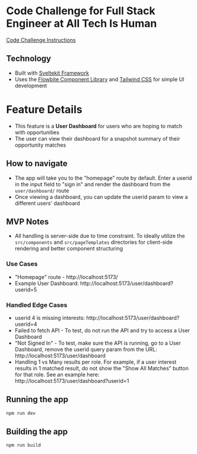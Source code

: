 # Code Challenge for Full Stack Engineer at All Tech Is Human

[Code Challenge Instructions](https://github.com/schmidtfutures/sf-eng-challenge-server)

## Technology
- Built with [Sveltekit Framework](https://kit.svelte.dev/)
- Uses the [Flowbite Component Library](https://flowbite-svelte.com/) and [Tailwind CSS](https://tailwindcss.com/) for simple UI development

# Feature Details
- This feature is a **User Dashboard** for users who are hoping to match with opportunities
- The user can view their dashboard for a snapshot summary of their opportunity matches

## How to navigate
- The app will take you to the "homepage" route by default. Enter a userid in the input field to "sign in" and render the dashboard from the `user/dashboard/` route
- Once viewing a dashboard, you can update the userid param to view a different users' dashboard

## MVP Notes
- All handling is server-side due to time constraint. To ideally utilize the `src/components` and `src/pageTemplates` directories for client-side rendering and better component structuring

### Use Cases
- "Homepage" route - http://localhost:5173/
- Example User Dashboard: http://localhost:5173/user/dashboard?userid=5
  
### Handled Edge Cases
- userid 4 is missing interests: http://localhost:5173/user/dashboard?userid=4
- Failed to fetch API - To test, do not run the API and try to access a User Dashboard
- "Not Signed In" - To test, make sure the API is running, go to a User Dashboard, remove the userid query param from the URL: http://localhost:5173/user/dashboard
- Handling 1 vs Many results per role. For example, if a user interest results in 1 matched result, do not show the "Show All Matches" button for that role. See an example here: http://localhost:5173/user/dashboard?userid=1

## Running the app
```bash
npm run dev
```
## Building the app
```bash
npm run build
```

